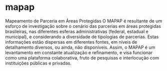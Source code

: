 # mapap
Mapeamento de Parceria em Áreas Protegidas
O MAPAP é resultante de um esforço de investigação sobre o cenário das parcerias em áreas protegidas brasileiras, nas diferentes esferas administrativas (federal, estadual e municipal), e considerando a diversidade de tipologias de parcerias. Estas informações estão dispersas em diferentes fontes, em níveis de detalhamento diversos, ou ainda, não disponíveis.
Assim, o MAPAP é um levantamento em constante atualização e refinamento, e visa funcionar como uma plataforma colaborativa, fruto de pesquisas e interlocução com instituições públicas e privadas.
